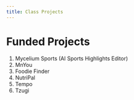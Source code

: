 ```yaml
---
title: Class Projects
---
```


# Funded Projects

1. Mycelium Sports (AI Sports Highlights Editor)
2. MnYou
3. Foodie Finder
4. NutriPal
5. Tempo
6. Tzugi
